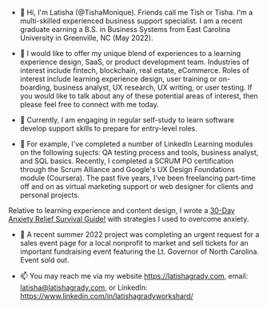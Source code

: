 - 👋 Hi, I'm Latisha (@TishaMonique). Friends call me Tish or Tisha.  I'm a multi-skilled experienced business support specialist. I am a recent graduate earning a B.S. in Business Systems from East Carolina University in Greenville, NC (May 2022). 

- 👀  I would like to offer my unique blend of experiences to a learning experience design, SaaS, or product development team. Industries of interest include fintech, blockchain, real estate, eCommerce. Roles of interest include learning experience design, user training or on-boarding, business analyst, UX research, UX writing, or user testing. If you would like to talk about any of these potential areas of interest, then please feel free to connect with me today.

- 🌱 Currently, I am engaging in regular self-study to learn software develop support skills to prepare for entry-level roles.

- 💞️ For example, I've completed a number of LinkedIn Learning modules on the following sujects: QA testing process and tools, business analyst, and SQL basics. Recently, I completed a SCRUM PO certification through the Scrum Alliance and Google's UX Design Foundations module (Coursera). The past five years, I've been freelancing part-time off and on as virtual marketing support or web designer for clients and personal projects.  

Relative to learning experience and content design, I wrote a <a href="https://latishagrady.com/goodbye-anxiety-book//">30-Day Anxiety Relief Survival Guide!</a> with strategies I used to overcome anxiety.  

- 💞️ A recent summer 2022 project was completing an urgent request for a sales event page for a local nonprofit to market and sell tickets for an important fundraising event featuring the Lt. Governor of North Carolina.  Event sold out. 

- 📫 You may reach me via my website https://latishagrady.com, email: latisha@latishagrady.com, or LinkedIn: https://www.linkedin.com/in/latishagradyworkshard/

<!---
TishaMonique/TishaMonique is a ✨ special ✨ repository because its `README.md` (this file) appears on your GitHub profile.
You can click the Preview link to take a look at your changes.
--->
